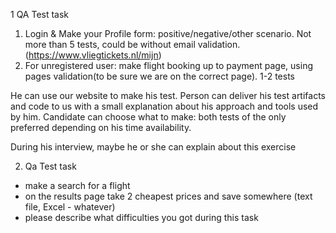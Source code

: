1 QA Test task
 
1. Login & Make your Profile form: positive/negative/other scenario. Not more than 5 tests, could be without email validation. (https://www.vliegtickets.nl/mijn)
2. For unregistered user: make flight booking up to payment page, using pages validation(to be sure we are on the correct page). 1-2 tests

He can use our website to make his test.
Person can deliver his test artifacts and code to us with a small explanation about his approach and tools used by him.
Candidate can choose what to make: both tests of the only preferred depending on his time availability.
 
During his interview, maybe he or she can explain about this exercise


2. Qa Test task
- make a search for a flight
- on the results page take 2 cheapest prices and save somewhere (text file, Excel - whatever)
- please describe what difficulties you got during this task
